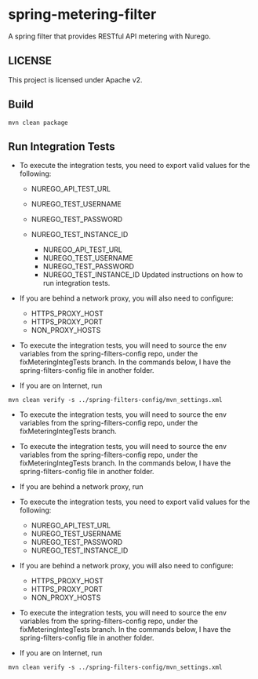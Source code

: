 # spring-metering-filter

A spring filter that provides RESTful API metering with Nurego.

## LICENSE
This project is licensed under Apache v2.

## Build

```unix
mvn clean package
```
## Run Integration Tests


* To execute the integration tests, you need to export valid values for the following:

  * NUREGO_API_TEST_URL
  * NUREGO_TEST_USERNAME
  * NUREGO_TEST_PASSWORD
  * NUREGO_TEST_INSTANCE_ID

	* NUREGO_API_TEST_URL
	* NUREGO_TEST_USERNAME
	* NUREGO_TEST_PASSWORD
	* NUREGO_TEST_INSTANCE_ID
Updated instructions on how to run integration tests.
* If you are behind a network proxy, you will also need to configure:
  * HTTPS_PROXY_HOST
  * HTTPS_PROXY_PORT
  * NON_PROXY_HOSTS

* To execute the integration tests, you will need to source the env variables from the spring-filters-config repo, under the fixMeteringIntegTests branch. In the commands below, I have the spring-filters-config file in another folder.

* If you are on Internet, run 
```unix 
mvn clean verify -s ../spring-filters-config/mvn_settings.xml 
```

* To execute the integration tests, you will need to source the env variables from the spring-filters-config repo, under the fixMeteringIntegTests branch. 

* To execute the integration tests, you will need to source the env variables from the spring-filters-config repo, under the fixMeteringIntegTests branch. In the commands below, I have the spring-filters-config file in another folder.


* If you are behind a network proxy, run 

* To execute the integration tests, you need to export valid values for the following:
  * NUREGO_API_TEST_URL
  * NUREGO_TEST_USERNAME
  * NUREGO_TEST_PASSWORD
  * NUREGO_TEST_INSTANCE_ID
* If you are behind a network proxy, you will also need to configure:
  * HTTPS_PROXY_HOST
  * HTTPS_PROXY_PORT
  * NON_PROXY_HOSTS

* To execute the integration tests, you will need to source the env variables from the spring-filters-config repo, under the fixMeteringIntegTests branch. In the commands below, I have the spring-filters-config file in another folder.

* If you are on Internet, run 
```unix 
mvn clean verify -s ../spring-filters-config/mvn_settings.xml 
```
